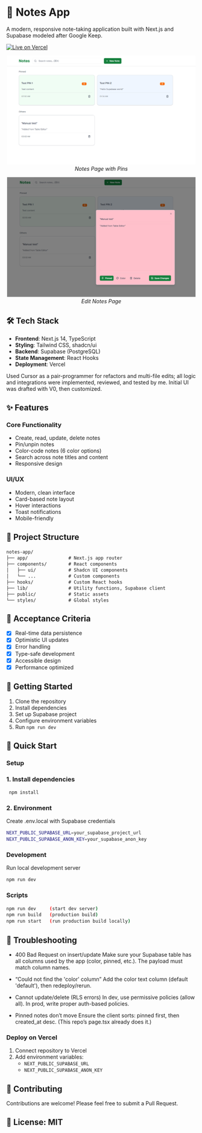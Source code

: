 # 📝 Notes App

A modern, responsive note-taking application built with Next.js and Supabase modeled after Google Keep.

[![Live on Vercel](https://img.shields.io/badge/Live-Vercel-success)](https://notes-app-eight-brown.vercel.app/)

<p align="center">
  <img src="https://github.com/CodingWCal/notes-app/blob/main/Screenshot%202025-09-14%20120519.png" width="500" alt="Notes App Home"/>
  <br/><em>Notes Page with Pins</em>
</p>

<p align="center">
  <img src="https://github.com/CodingWCal/notes-app/blob/main/Screenshot%202025-09-14%20120612.png" width="500" alt="Edit Note"/>
  <br/><em>Edit Notes Page</em>
</p>

## 🛠 Tech Stack
- **Frontend**: Next.js 14, TypeScript
- **Styling**: Tailwind CSS, shadcn/ui
- **Backend**: Supabase (PostgreSQL)
- **State Management**: React Hooks
- **Deployment**: Vercel

Used Cursor as a pair-programmer for refactors and multi-file edits; all logic and integrations were implemented, reviewed, and tested by me. Initial UI was drafted with V0, then customized.

## ✨ Features

### Core Functionality
- Create, read, update, delete notes
- Pin/unpin notes
- Color-code notes (6 color options)
- Search across note titles and content
- Responsive design

### UI/UX
- Modern, clean interface
- Card-based note layout
- Hover interactions
- Toast notifications
- Mobile-friendly

## 📂 Project Structure
```
notes-app/
├── app/               # Next.js app router
├── components/        # React components
│   ├── ui/            # Shadcn UI components
│   └── ...            # Custom components
├── hooks/             # Custom React hooks
├── lib/               # Utility functions, Supabase client
├── public/            # Static assets
└── styles/            # Global styles
```

## 🎯 Acceptance Criteria
- [x] Real-time data persistence
- [x] Optimistic UI updates
- [x] Error handling
- [x] Type-safe development
- [x] Accessible design
- [x] Performance optimized

## 📝 Getting Started
1. Clone the repository
2. Install dependencies
3. Set up Supabase project
4. Configure environment variables
5. Run `npm run dev`

## 🚀 Quick Start

### Setup

### 1. Install dependencies
```bash
 npm install
```
### 2. Environment
Create .env.local with Supabase credentials
```bash
NEXT_PUBLIC_SUPABASE_URL=your_supabase_project_url
NEXT_PUBLIC_SUPABASE_ANON_KEY=your_supabase_anon_key
```

### Development
Run local development server
```bash
npm run dev
```
### Scripts
```bash
npm run dev     (start dev server)
npm run build   (production build)
npm run start   (run production build locally)
```

## 🔧 Troubleshooting
- 400 Bad Request on insert/update
    Make sure your Supabase table has all columns used by the app (color, pinned, etc.). The payload must match column names.

- “Could not find the 'color' column”
    Add the color text column (default 'default'), then redeploy/rerun.

- Cannot update/delete (RLS errors)
    In dev, use permissive policies (allow all). In prod, write proper auth-based policies.

- Pinned notes don’t move
    Ensure the client sorts: pinned first, then created_at desc. (This repo’s page.tsx already does it.)

### Deploy on Vercel
1. Connect repository to Vercel
2. Add environment variables:
   - `NEXT_PUBLIC_SUPABASE_URL`
   - `NEXT_PUBLIC_SUPABASE_ANON_KEY`

## 🤝 Contributing
Contributions are welcome! Please feel free to submit a Pull Request.

## 📝 License: MIT
